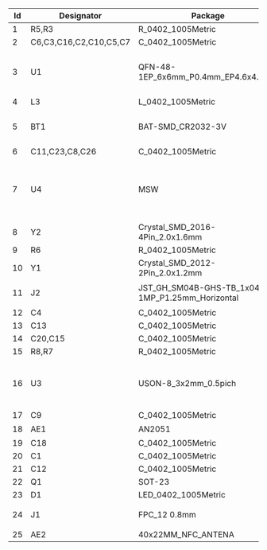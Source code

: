 | **Id** | **Designator** | **Package** | **Quantity** | **Designation** | **BuyLink** |
|---|---|---|---|---|---|
| 1 | R5,R3 | R_0402_1005Metric | 2 | 10K |  |
| 2 | C6,C3,C16,C2,C10,C5,C7 | C_0402_1005Metric | 7 | 0.1uF |  |
| 3 | U1 | QFN-48-1EP_6x6mm_P0.4mm_EP4.6x4.6mm | 1 | nRF52832-QFxx | [购买地址1 选NRF52832-QFAA](https://item.taobao.com/item.htm?spm=a1z09.2.0.0.2c202e8dYacXja&id=559637973772&_u=r3umvhn0387) |
| 4 | L3 | L_0402_1005Metric | 1 | 3.9nH |  |
| 5 | BT1 | BAT-SMD_CR2032-3V | 1 | Battery_Cell |[购买地址 选CR2032-3电池弹片](https://detail.tmall.com/item.htm?_u=i3umvhn3c4d&id=623218634490&spm=a1z09.2.0.0.40c52e8dLMoPVe)  |
| 6 | C11,C23,C8,C26 | C_0402_1005Metric | 4 | 12pF |  |
| 7 | U4 | MSW | 1 | MSW | [购买地址1](https://item.szlcsc.com/157238.html) \| [购买地址2 按钮两边较长，需稍微剪短](https://item.szlcsc.com/586962.html)  |
| 8 | Y2 | Crystal_SMD_2016-4Pin_2.0x1.6mm | 1 | 32MHz |  |
| 9 | R6 | R_0402_1005Metric | 1 | 1K |  |
| 10 | Y1 | Crystal_SMD_2012-2Pin_2.0x1.2mm | 1 | 32.768K |  |
| 11 | J2 | JST_GH_SM04B-GHS-TB_1x04-1MP_P1.25mm_Horizontal | 1 | Conn_01x04 | [购买地址1 选4p](https://item.taobao.com/item.htm?spm=a1z09.2.0.0.2c202e8dYacXja&id=44160307488&_u=r3umvhn75b1)   |
| 12 | C4 | C_0402_1005Metric | 1 | 4.7uF |  |
| 13 | C13 | C_0402_1005Metric | 1 | 1uF/16V |  |
| 14 | C20,C15 | C_0402_1005Metric | 2 | 180pF |  |
| 15 | R8,R7 | R_0402_1005Metric | 2 | 4.7K |  |
| 16 | U3 | USON-8_3x2mm_0.5pich | 1 | GD25Q16C/ZD25WQ16BUIGR| [购买地址1 低压版 推荐](https://item.taobao.com/item.htm?spm=a1z09.2.0.0.2c202e8dYacXja&id=649864805980&_u=r3umvhn2e64) \| [购买地址2 非低压版](https://item.taobao.com/item.htm?spm=a1z09.2.0.0.2c202e8dYacXja&id=673834706188&_u=r3umvhn2527) |
| 17 | C9 | C_0402_1005Metric | 1 | 10uF |  |
| 18 | AE1 | AN2051 | 1 | Antenna | [购买地址1](https://item.taobao.com/item.htm?spm=a1z09.2.0.0.2c202e8dYacXja&id=558699169012&_u=r3umvhndb66) |
| 19 | C18 | C_0402_1005Metric | 1 | 0.8pF |  |
| 20 | C1 | C_0402_1005Metric | 1 | 1uF |  |
| 21 | C12 | C_0402_1005Metric | 1 | 1uF/25V |  |
| 22 | Q1 | SOT-23 | 1 | AO3400A |  |
| 23 | D1 | LED_0402_1005Metric | 1 | LED_Small |  |
| 24 | J1 | FPC_12 0.8mm | 1 | Conn_01x12 | [屏幕购买地址](https://item.taobao.com/item.htm?spm=a1z09.2.0.0.2c202e8dYacXja&id=660349996995&_u=r3umvhn775a) |
| 25 | AE2 | 40x22MM_NFC_ANTENA | 1 | Antenna_Loop |  |
